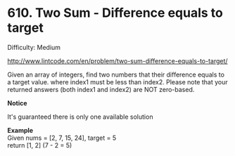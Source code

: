 # 610. Two Sum - Difference equals to target

Difficulty: Medium

http://www.lintcode.com/en/problem/two-sum-difference-equals-to-target/

Given an array of integers, find two numbers that their difference equals to a target value.
where index1 must be less than index2. Please note that your returned answers (both index1 and index2) are NOT zero-based.

**Notice**  

It's guaranteed there is only one available solution

**Example**  
Given nums = [2, 7, 15, 24], target = 5  
return [1, 2] (7 - 2 = 5)
